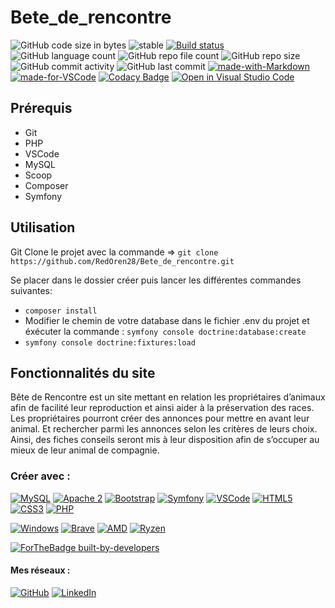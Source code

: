 # Bete_de_rencontre

![GitHub code size in bytes](https://img.shields.io/github/languages/code-size/RedOren28/Bete_de_rencontre)
![stable](https://img.shields.io/badge/stability-stable-brightgreen.svg)
[![Build status](https://ci.appveyor.com/api/projects/status/pvoiujbphmt4figl?svg=true)](https://ci.appveyor.com/project/RedOren28/bete-de-rencontre)
![GitHub language count](https://img.shields.io/github/languages/count/RedOren28/Bete_de_rencontre)
![GitHub repo file count](https://img.shields.io/github/directory-file-count/RedOren28/Bete_de_rencontre)
![GitHub repo size](https://img.shields.io/github/repo-size/RedOren28/Bete_de_rencontre)
![GitHub commit activity](https://img.shields.io/github/commit-activity/w/RedOren28/Bete_de_rencontre)
![GitHub last commit](https://img.shields.io/github/last-commit/RedOren28/Bete_de_rencontre)
[![made-with-Markdown](https://img.shields.io/badge/Made%20with-Markdown-1f425f.svg)](http://commonmark.org)
[![made-for-VSCode](https://img.shields.io/badge/Made%20for-VSCode-1f425f.svg)](https://code.visualstudio.com/)
[![Codacy Badge](https://app.codacy.com/project/badge/Grade/bd4194a94b4b49d3abc029bf78f7c4a0)](https://app.codacy.com/gh/RedOren28/Bete_de_rencontre/dashboard?utm_source=gh&utm_medium=referral&utm_content=&utm_campaign=Badge_grade)
[![Open in Visual Studio Code](https://img.shields.io/static/v1?logo=visualstudiocode&label=&message=Open%20in%20Visual%20Studio%20Code&labelColor=2c2c32&color=007acc&logoColor=007acc)](https://open.vscode.dev/microsoft/Bete_de_rencontre)

## Prérequis

- Git
- PHP
- VSCode
- MySQL
- Scoop
- Composer
- Symfony

## Utilisation

Git Clone le projet avec la commande => `git clone https://github.com/RedOren28/Bete_de_rencontre.git`

Se placer dans le dossier créer puis lancer les différentes commandes suivantes:
- `composer install`
- Modifier le chemin de votre database dans le fichier .env du projet et éxécuter la commande : `symfony console doctrine:database:create`
- `symfony console doctrine:fixtures:load`

## Fonctionnalités du site
Bête de Rencontre est un site mettant en relation les propriétaires d’animaux afin de facilité leur reproduction et ainsi aider à la préservation des races. Les propriétaires pourront créer des annonces pour mettre en avant leur animal. Et rechercher parmi les annonces selon les critères de leurs choix.
Ainsi, des fiches conseils seront mis à leur disposition afin de s’occuper au mieux de leur animal de compagnie.


### Créer avec :

[![MySQL](https://img.shields.io/badge/MySQL-005C84?style=for-the-badge&logo=mysql&logoColor=white)](https://www.mysql.com/fr/)
[![Apache 2](https://img.shields.io/badge/Apache-D22128?style=for-the-badge&logo=Apache&logoColor=white)](https://httpd.apache.org/)
[![Bootstrap](https://img.shields.io/badge/Bootstrap-563D7C?style=for-the-badge&logo=bootstrap&logoColor=white)](https://getbootstrap.com/)
[![Symfony](https://img.shields.io/badge/Symfony-000000?style=for-the-badge&logo=Symfony&logoColor=white)](https://symfony.com/)
[![VSCode](https://img.shields.io/badge/VSCode-0078D4?style=for-the-badge&logo=visual%20studio%20code&logoColor=white)](https://code.visualstudio.com/)
[![HTML5](https://img.shields.io/badge/HTML5-E34F26?style=for-the-badge&logo=html5&logoColor=white)](https://www.w3schools.com/html/default.asp)
[![CSS3](https://img.shields.io/badge/CSS3-1572B6?style=for-the-badge&logo=css3&logoColor=white)](https://www.w3schools.com/css/default.asp)
[![PHP](https://img.shields.io/badge/PHP-777BB4?style=for-the-badge&logo=php&logoColor=white)](https://www.php.net/)

[![Windows](https://img.shields.io/badge/Windows-0078D6?style=for-the-badge&logo=windows&logoColor=white)](https://www.microsoft.com/fr-fr/windows?r=1)
[![Brave](https://img.shields.io/badge/Brave-FB542B?style=for-the-badge&logo=Brave&logoColor=white)](https://brave.com/fr/)
[![AMD](https://img.shields.io/badge/AMD%20Radeon_RX_5600_XT-ED1C24?style=for-the-badge&logo=amd&logoColor=white)](https://www.amd.com/fr)
[![Ryzen](https://img.shields.io/badge/AMD%20Ryzen_7_3700X-ED1C24?style=for-the-badge&logo=amd&logoColor=white)](https://www.amd.com/fr)

[![ForTheBadge built-by-developers](http://ForTheBadge.com/images/badges/built-by-developers.svg)](https://GitHub.com/RedOren28/)

#### Mes réseaux :

[![GitHub](https://img.shields.io/badge/GitHub-100000?style=for-the-badge&logo=github&logoColor=white)](https://GitHub.com/RedOren28/)
[![LinkedIn](https://img.shields.io/badge/LinkedIn-0077B5?style=for-the-badge&logo=linkedin&logoColor=white)](https://www.linkedin.com/in/cl%C3%A9ment-chevrier/)
